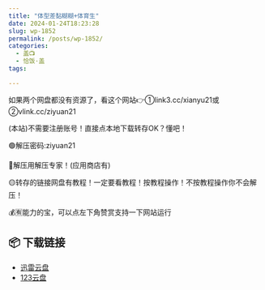 ```yaml
---
title: "体型差黏糊糊+体育生"
date: 2024-01-24T18:23:28
slug: wp-1852
permalink: /posts/wp-1852/
categories:
  - 盖📺
  - 恰饭·盖
tags:

---
```


如果两个网盘都没有资源了，看这个网站👉①link3.cc/xianyu21或②vlink.cc/ziyuan21

(本站)不需要注册账号！直接点本地下载转存OK？懂吧！

🟢解压密码:ziyuan21

🔵解压用解压专家！(应用商店有)

🟡转存的链接网盘有教程！一定要看教程！按教程操作！不按教程操作你不会解压！

💰🈶能力的宝，可以点左下角赞赏支持一下网站运行

## 📦 下载链接
- [迅雷云盘](https://blziyuan21.com/pay-download/1852?key=c16197a937&down_id=0)
- [123云盘](https://blziyuan21.com/pay-download/1852?key=c16197a937&down_id=1)

